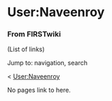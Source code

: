 

# User:Naveenroy

### From FIRSTwiki

(List of links)

Jump to: navigation, search

&lt; [User:Naveenroy](/index.php?title=User:Naveenroy&action=edit&redirect=no
"User:Naveenroy" )  

No pages link to here.

